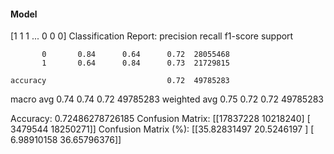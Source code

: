 #### Model
[1 1 1 ... 0 0 0]
Classification Report:
              precision    recall  f1-score   support

           0       0.84      0.64      0.72  28055468
           1       0.64      0.84      0.73  21729815

    accuracy                           0.72  49785283
   macro avg       0.74      0.74      0.72  49785283
weighted avg       0.75      0.72      0.72  49785283

Accuracy: 0.72486278726185
Confusion Matrix:
[[17837228 10218240]
 [ 3479544 18250271]]
Confusion Matrix (%):
[[35.82831497 20.5246197 ]
 [ 6.98910158 36.65796376]]
